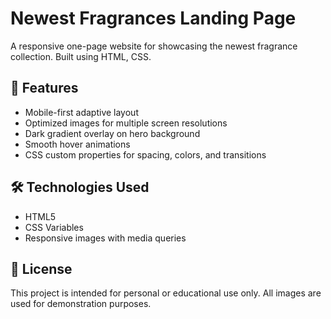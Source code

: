 # Newest Fragrances Landing Page

A responsive one-page website for showcasing the newest fragrance collection. Built using HTML, CSS.

## 🚀 Features

- Mobile-first adaptive layout
- Optimized images for multiple screen resolutions
- Dark gradient overlay on hero background
- Smooth hover animations
- CSS custom properties for spacing, colors, and transitions

## 🛠️ Technologies Used

- HTML5
- CSS Variables
- Responsive images with media queries



## 🔗 License

This project is intended for personal or educational use only. All images are used for demonstration purposes.